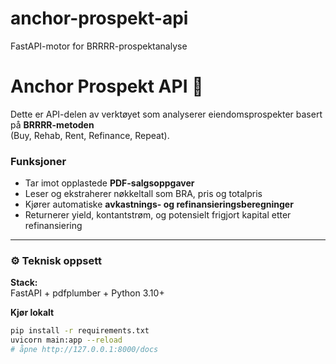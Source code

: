 # anchor-prospekt-api
FastAPI-motor for BRRRR-prospektanalyse
# Anchor Prospekt API 🏡

Dette er API-delen av verktøyet som analyserer eiendomsprospekter basert på **BRRRR-metoden**  
(Buy, Rehab, Rent, Refinance, Repeat).

### Funksjoner
- Tar imot opplastede **PDF-salgsoppgaver**
- Leser og ekstraherer nøkkeltall som BRA, pris og totalpris
- Kjører automatiske **avkastnings- og refinansieringsberegninger**
- Returnerer yield, kontantstrøm, og potensielt frigjort kapital etter refinansiering

---

### ⚙️ Teknisk oppsett

**Stack:**  
FastAPI + pdfplumber + Python 3.10+

**Kjør lokalt**
```bash
pip install -r requirements.txt
uvicorn main:app --reload
# åpne http://127.0.0.1:8000/docs
